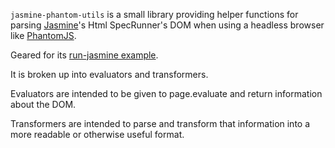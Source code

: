`jasmine-phantom-utils` is a small library providing helper functions for parsing [Jasmine](jasmine.github.io)'s Html SpecRunner's DOM when using a headless browser like [PhantomJS](https://github.com/ariya/phantomjs).

Geared for its [run-jasmine example](https://github.com/ariya/phantomjs/blob/master/examples/run-jasmine.js).

It is broken up into evaluators and transformers.

Evaluators are intended to be given to page.evaluate and return information about the DOM.

Transformers are intended to parse and transform that information into a more readable or otherwise useful format.

